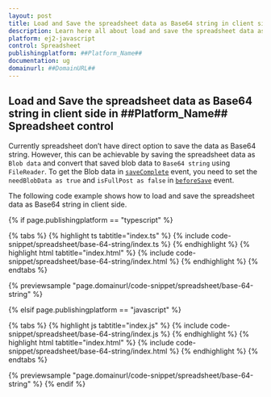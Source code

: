 ```yaml
---
layout: post
title: Load and Save the spreadsheet data as Base64 string in client side in ##Platform_Name## Spreadsheet control | Syncfusion
description: Learn here all about load and save the spreadsheet data as Base64 string in client side in Syncfusion ##Platform_Name## Spreadsheet control of Syncfusion Essential JS 2 and more.
platform: ej2-javascript
control: Spreadsheet 
publishingplatform: ##Platform_Name##
documentation: ug
domainurl: ##DomainURL##
---
```


## Load and Save the spreadsheet data as Base64 string in client side in ##Platform_Name## Spreadsheet control

Currently spreadsheet don’t have direct option to save the data as Base64 string. However, this can be achievable by saving the spreadsheet data as `Blob data` and convert that saved blob data to `Base64 string` using `FileReader`. To get the Blob data in [`saveComplete`](https://helpej2.syncfusion.com/documentation/api/spreadsheet/#savecomplete) event, you need to set the `needBlobData as true` and `isFullPost as false` in [`beforeSave`](https://helpej2.syncfusion.com/documentation/api/spreadsheet/#beforesave) event.

The following code example shows how to load and save the spreadsheet data as Base64 string in client side.

{% if page.publishingplatform == "typescript" %}

{% tabs %}
{% highlight ts tabtitle="index.ts" %}
{% include code-snippet/spreadsheet/base-64-string/index.ts %}
{% endhighlight %}
{% highlight html tabtitle="index.html" %}
{% include code-snippet/spreadsheet/base-64-string/index.html %}
{% endhighlight %}
{% endtabs %}
        
{% previewsample "page.domainurl/code-snippet/spreadsheet/base-64-string" %}

{% elsif page.publishingplatform == "javascript" %}

{% tabs %}
{% highlight js tabtitle="index.js" %}
{% include code-snippet/spreadsheet/base-64-string/index.js %}
{% endhighlight %}
{% highlight html tabtitle="index.html" %}
{% include code-snippet/spreadsheet/base-64-string/index.html %}
{% endhighlight %}
{% endtabs %}

{% previewsample "page.domainurl/code-snippet/spreadsheet/base-64-string" %}
{% endif %}
